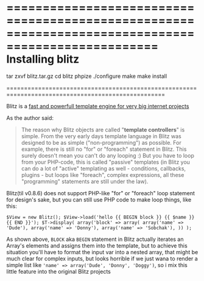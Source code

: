 ===================================================================================================
Installing blitz
===================================================================================================
tar zxvf blitz.tar.gz
cd blitz
phpize
./configure
make
make install

===================================================================================================

Blitz is a [fast and powerfull template engine for very big internet projects](http://alexeyrybak.com/blitz/blitz_en.html)

As the author said:

> The reason why Blitz objects are called "**template controllers**" is simple. From the very early days template language in Blitz was designed to be as simple ("non-programming") as possible. For example, there is still no "for" or "foreach" statement in Blitz. This surely doesn't mean you can't do any looping :) But you have to loop from your PHP-code, this is called "passive" templates (in Blitz you can do a lot of "active" templating as well - conditions, callbacks, plugins - but loops like "foreach", complex expressions, all these "programming" statements are still under the law). 

Blitz(til v0.8.6) does not support PHP-like "for" or "foreach" loop statement for design's sake, but you can still use PHP code to make loop things, like this:

`$View = new Blitz();
$View->load('hello {{ BEGIN block }} {{ $name }} {{ END }}');
$T->display(
    array('block' => array(
        array('name' => 'Dude'),
        array('name' => 'Donny'),
        array('name' => 'Sobchak'),
    ))
);`

As shown above, `BLOCK` aka `BEGIN` statement in Blitz actually iterates an Array's elements and assigns them into the template, but to achieve this situation you'll have to format the input var into a nested array, that might be much clear for complex inputs, but looks horrible if we just wana to render a simple list like `'name' => array('Dude', 'Donny', 'Doggy')`, so i mix this little feature into the original Blitz projects